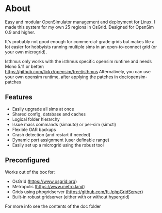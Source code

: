 # About
Easy and modular OpenSimulator management and deployment for Linux. I made this system for my own 25 regions in OsGrid. Designed for OpenSim 0.9 and higher.

It's probably not good enough for commercial-grade grids but makes life a lot easier for hobbyists running multiple sims in an open-to-connect grid (or your own microgrid).

Isthmus only works with the isthmus specific opensim runtime and needs Mono 5.11 or better:  
https://github.com/lickx/opensim/tree/isthmus
Alternatively, you can use your own opensim runtime, after applying the patches in doc/opensim-patches

## Features
  * Easily upgrade all sims at once
  * Shared config, database and caches
  * Logical folder hierarchy
  * Issue mass commands (simauto) or per-sim (simctl)
  * Flexible OAR backups
  * Crash detection (and restart if needed)
  * Dynamic port assignment (user definable range)
  * Easily set up a microgrid using the robust tool
  
## Preconfigured
Works out of the box for:

  * OsGrid (https://www.osgrid.org)
  * Metropolis (https://www.metro.land)
  * Grids using phpgridserver (https://github.com/ft-/phpGridServer)
  * Built-in robust gridserver (either with or without hypergrid)

For more info see the contents of the doc folder
